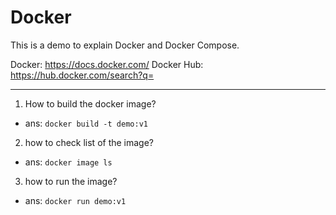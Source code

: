 # Docker
 This is a demo to explain Docker and Docker Compose.

Docker: https://docs.docker.com/
Docker Hub: https://hub.docker.com/search?q=

---
1. How to build the docker image? 
* ans:  `docker build -t demo:v1 `

2. how to check list of the image?
* ans: `docker image ls`

3. how to run the image?
* ans: `docker run demo:v1`